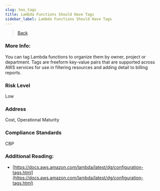 ```yaml
---
slug: has_tags
title: Lambda Functions Should Have Tags
sidebar_label: Lambda Functions Should Have Tags
---
```

> [Back](../../lambdamonitoring)

### More Info:
You can tag Lambda functions to organize them by owner, project or department. Tags are freeform key-value pairs that are supported across AWS services for use in filtering resources and adding detail to billing reports.

### Risk Level
Low

### Address
Cost, Operational Maturity

### Compliance Standards
CBP

### Additional Reading:
- [https://docs.aws.amazon.com/lambda/latest/dg/configuration-tags.html](https://docs.aws.amazon.com/lambda/latest/dg/configuration-tags.html) 
